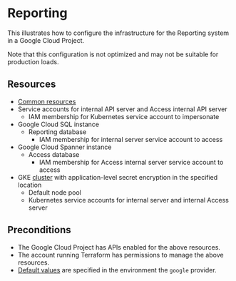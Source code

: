 # Reporting

This illustrates how to configure the infrastructure for the Reporting system in
a Google Cloud Project.

Note that this configuration is not optimized and may not be suitable for
production loads.

## Resources

*   [Common resources](../../modules/common)
*   Service accounts for internal API server and Access internal API server
    *   IAM membership for Kubernetes service account to impersonate
*   Google Cloud SQL instance
    *   Reporting database
        *   IAM membership for internal server service account to access
*   Google Cloud Spanner instance
    *   Access database
        *   IAM membership for Access internal server service account to access
*   GKE [cluster](../../modules/cluster) with application-level secret
    encryption in the specified location
    *   Default node pool
    *   Kubernetes service accounts for internal server and internal Access
        server

## Preconditions

*   The Google Cloud Project has APIs enabled for the above resources.
*   The account running Terraform has permissions to manage the above resources.
*   [Default values](https://registry.terraform.io/providers/hashicorp/google/latest/docs/guides/provider_reference#provider-default-values-configuration)
    are specified in the environment the `google` provider.
